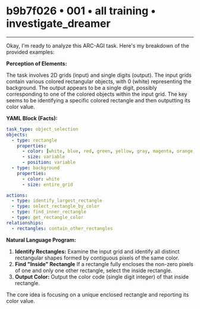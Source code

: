 # b9b7f026 • 001 • all training • investigate_dreamer

---
Okay, I'm ready to analyze this ARC-AGI task. Here's my breakdown of the provided examples:

**Perception of Elements:**

The task involves 2D grids (input) and single digits (output). The input grids contain various colored rectangular objects, with 0 (white) representing the background. The output appears to be a single digit, possibly corresponding to one of the colored objects within the input grid. The key seems to be identifying a specific colored rectangle and then outputting its color value.

**YAML Block (Facts):**



```yaml
task_type: object_selection
objects:
  - type: rectangle
    properties:
      - color: [white, blue, red, green, yellow, gray, magenta, orange, azure, maroon]
      - size: variable
      - position: variable
  - type: background
    properties:
      - color: white
      - size: entire_grid

actions:
  - type: identify_largest_rectangle
  - type: select_rectangle_by_color
  - type: find_inner_rectangle
  - type: get_rectangle_color
relationships:
  - rectangles: contain_other_rectangles

```



**Natural Language Program:**

1.  **Identify Rectangles:** Examine the input grid and identify all distinct rectangular shapes formed by contiguous pixels of the same color.
2.  **Find "Inside" Rectangle** If a rectangle fully encloses the non-zero pixels of one and only one other rectangle, select the inside rectangle.
3.  **Output Color:** Output the color code (single digit integer) of that inside rectangle.

The core idea is focusing on a unique enclosed rectangle and reporting its color value.

